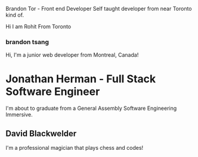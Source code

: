 Brandon Tor - Front end Developer
Self taught developer from near Toronto kind of.

Hi I am Rohit From Toronto

### brandon tsang

Hi, I'm a junior web developer from Montreal, Canada!

# Jonathan Herman - Full Stack Software Engineer
I'm about to graduate from a General Assembly Software Engineering Immersive.

## David Blackwelder

I'm a professional magician that plays chess and codes!
